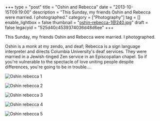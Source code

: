 +++
type = "post"
title = "Oshin and Rebecca"
date = "2013-10-15T09:19:00"
description = "This Sunday, my friends Oshin and Rebecca were married. I photographed."
category = ["Photography"]
tag = []
enable_lightbox = false
thumbnail = "oshin-rebecca-1@240.jpg"
draft = false
legacyid = "525d40c4539374036d48d6ee"
+++

<p>This Sunday, my friends Oshin and Rebecca were married. I photographed.</p>
<p>Oshin is a monk at my zendo, and deaf; Rebecca is a sign language interpreter and directs Columbia University's deaf services. They were married in a Jewish-tinged Zen service in an Episcopalian chapel. So if you're vulnerable to the spectacle of love uniting people despite differences, you're going to be in trouble....</p>
<p><img style="display:block; margin-left:auto; margin-right:auto;" src="oshin-rebecca-1.jpg" alt="Oshin rebecca 1" title="Oshin rebecca 1" /></p>
<p><img style="display:block; margin-left:auto; margin-right:auto;" src="oshin-rebecca-2.jpg" alt="Oshin rebecca 2" title="Oshin rebecca 2" /></p>
<p><img style="display:block; margin-left:auto; margin-right:auto;" src="oshin-rebecca-3.jpg" alt="Oshin rebecca 3" title="Oshin rebecca 3" /></p>
<p><img style="display:block; margin-left:auto; margin-right:auto;" src="oshin-rebecca-4.jpg" alt="Oshin rebecca 4" title="Oshin rebecca 4" /></p>
<p><img style="display:block; margin-left:auto; margin-right:auto;" src="oshin-rebecca-5.jpg" alt="Oshin rebecca 5" title="Oshin rebecca 5" /></p>

